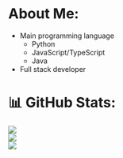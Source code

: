# About Me:  
- Main programming language
  - Python 
  - JavaScript/TypeScript
  - Java
- Full stack developer

# 📊 GitHub Stats:
![](https://github-readme-stats.vercel.app/api?username=tonno7103&theme=dark&hide_border=false&include_all_commits=true&count_private=true)<br/>
![](https://github-readme-streak-stats.herokuapp.com/?user=tonno7103&theme=dark&hide_border=false)<br/>
![](https://github-readme-stats.vercel.app/api/top-langs/?username=tonno7103&theme=dark&hide_border=false&include_all_commits=true&count_private=true&layout=compact)

